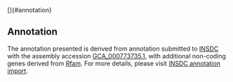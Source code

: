 []{#annotation}

Annotation
----------

The annotation presented is derived from annotation submitted to
[INSDC](http://www.insdc.org) with the assembly accession
[GCA\_000773735.1](http://www.ebi.ac.uk/ena/data/view/GCA_000773735.1),
with additional non-coding genes derived from
[Rfam](http://rfam.xfam.org/). For more details, please visit [INSDC
annotation
import](http://ensemblgenomes.org/info/data/insdc_annotation).
